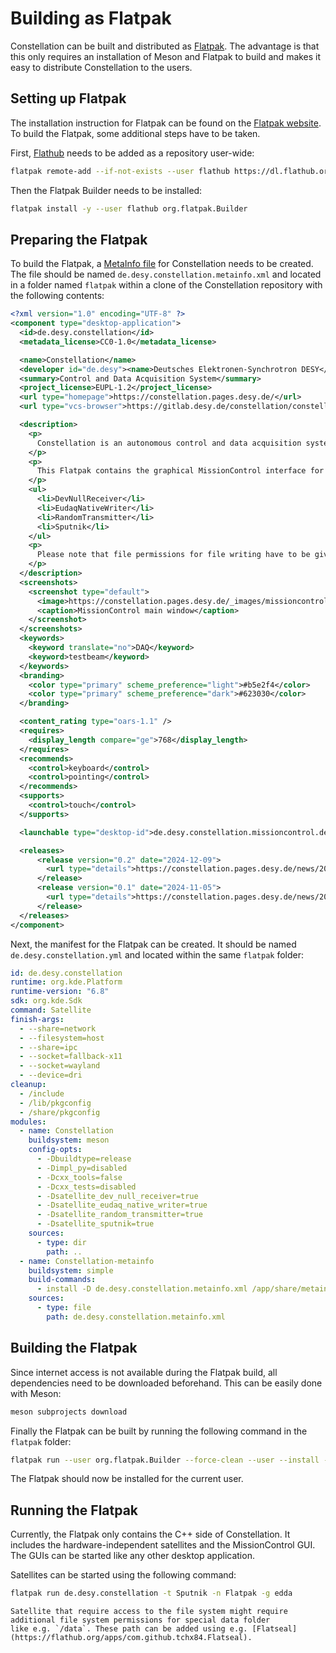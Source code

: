 # Building as Flatpak

Constellation can be built and distributed as [Flatpak](https://flatpak.org/). The advantage is that this only requires an
installation of Meson and Flatpak to build and makes it easy to distribute Constellation to the users.

## Setting up Flatpak

The installation instruction for Flatpak can be found on the [Flatpak website](https://flatpak.org/setup/).
To build the Flatpak, some additional steps have to be taken.

First, [Flathub](https://flathub.org/) needs to be added as a repository user-wide:

```sh
flatpak remote-add --if-not-exists --user flathub https://dl.flathub.org/repo/flathub.flatpakrepo
```

Then the Flatpak Builder needs to be installed:

```sh
flatpak install -y --user flathub org.flatpak.Builder
```

## Preparing the Flatpak

To build the Flatpak, a [MetaInfo file](https://www.freedesktop.org/software/appstream/docs/) for Constellation needs to be
created. The file should be named `de.desy.constellation.metainfo.xml` and located in a folder named `flatpak` within a clone
of the Constellation repository with the following contents:

```xml
<?xml version="1.0" encoding="UTF-8" ?>
<component type="desktop-application">
  <id>de.desy.constellation</id>
  <metadata_license>CC0-1.0</metadata_license>

  <name>Constellation</name>
  <developer id="de.desy"><name>Deutsches Elektronen-Synchrotron DESY</name></developer>
  <summary>Control and Data Acquisition System</summary>
  <project_license>EUPL-1.2</project_license>
  <url type="homepage">https://constellation.pages.desy.de/</url>
  <url type="vcs-browser">https://gitlab.desy.de/constellation/constellation</url>

  <description>
    <p>
      Constellation is an autonomous control and data acquisition system for small-scale experiments and experimental setup with volatile and dynamic constituents such as testbeam environments or laboratory test stands. Constellation aims to provide a flexible framework that requires minimal effort for the integration of new devices, that is based on widely adopted open-source network communication libraries and that keeps the required maintenance as low as possible.
    </p>
    <p>
      This Flatpak contains the graphical MissionControl interface for controlling and many C++ satellites. They can be started with <code>flatpak run de.desy.constellation -t TYPE</code>. The following satellites are included:
    </p>
    <ul>
      <li>DevNullReceiver</li>
      <li>EudaqNativeWriter</li>
      <li>RandomTransmitter</li>
      <li>Sputnik</li>
    </ul>
    <p>
      Please note that file permissions for file writing have to be given explicitly e.g. with Flatseal.
    </p>
  </description>
  <screenshots>
    <screenshot type="default">
      <image>https://constellation.pages.desy.de/_images/missioncontrol_run.png</image>
      <caption>MissionControl main window</caption>
    </screenshot>
  </screenshots>
  <keywords>
    <keyword translate="no">DAQ</keyword>
    <keyword>testbeam</keyword>
  </keywords>
  <branding>
    <color type="primary" scheme_preference="light">#b5e2f4</color>
    <color type="primary" scheme_preference="dark">#623030</color>
  </branding>

  <content_rating type="oars-1.1" />
  <requires>
    <display_length compare="ge">768</display_length>
  </requires>
  <recommends>
    <control>keyboard</control>
    <control>pointing</control>
  </recommends>
  <supports>
    <control>touch</control>
  </supports>

  <launchable type="desktop-id">de.desy.constellation.missioncontrol.desktop</launchable>

  <releases>
      <release version="0.2" date="2024-12-09">
        <url type="details">https://constellation.pages.desy.de/news/2024-12-09-Constellation-Release-0.2.html</url>
      </release>
      <release version="0.1" date="2024-11-05">
        <url type="details">https://constellation.pages.desy.de/news/2024-11-05-Constellation-Release-0.1.html</url>
      </release>
  </releases>
</component>
```

Next, the manifest for the Flatpak can be created. It should be named `de.desy.constellation.yml` and located within the same
`flatpak` folder:

```yaml
id: de.desy.constellation
runtime: org.kde.Platform
runtime-version: "6.8"
sdk: org.kde.Sdk
command: Satellite
finish-args:
  - --share=network
  - --filesystem=host
  - --share=ipc
  - --socket=fallback-x11
  - --socket=wayland
  - --device=dri
cleanup:
  - /include
  - /lib/pkgconfig
  - /share/pkgconfig
modules:
  - name: Constellation
    buildsystem: meson
    config-opts:
      - -Dbuildtype=release
      - -Dimpl_py=disabled
      - -Dcxx_tools=false
      - -Dcxx_tests=disabled
      - -Dsatellite_dev_null_receiver=true
      - -Dsatellite_eudaq_native_writer=true
      - -Dsatellite_random_transmitter=true
      - -Dsatellite_sputnik=true
    sources:
      - type: dir
        path: ..
  - name: Constellation-metainfo
    buildsystem: simple
    build-commands:
      - install -D de.desy.constellation.metainfo.xml /app/share/metainfo/de.desy.constellation.metainfo.xml
    sources:
      - type: file
        path: de.desy.constellation.metainfo.xml
```

## Building the Flatpak

Since internet access is not available during the Flatpak build, all dependencies need to be downloaded beforehand. This can
be easily done with Meson:

```sh
meson subprojects download
```

Finally the Flatpak can be built by running the following command in the `flatpak` folder:

```sh
flatpak run --user org.flatpak.Builder --force-clean --user --install --install-deps-from=flathub --ccache --repo=repo builddir de.desy.constellation.yml
```

The Flatpak should now be installed for the current user.

## Running the Flatpak

Currently, the Flatpak only contains the C++ side of Constellation. It includes the hardware-independent satellites and the
MissionControl GUI. The GUIs can be started like any other desktop application.

Satellites can be started using the following command:

```sh
flatpak run de.desy.constellation -t Sputnik -n Flatpak -g edda
```

```{attention}
Satellite that require access to the file system might require additional file system permissions for special data folder
like e.g. `/data`. These path can be added using e.g. [Flatseal](https://flathub.org/apps/com.github.tchx84.Flatseal).
```
